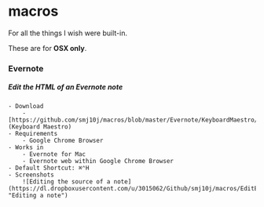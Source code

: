 # macros

For all the things I wish were built-in.

These are for **OSX only**.


### Evernote

##### Edit the HTML of an Evernote note
	- Download
	    - [https://github.com/smj10j/macros/blob/master/Evernote/KeyboardMaestro/EditEvernoteAsHTML.kmmacros](Keyboard Maestro)
    - Requirements
        - Google Chrome Browser
    - Works in
        - Evernote for Mac
        - Evernote web within Google Chrome Browser 
    - Default Shortcut: ⌘⌃H
    - Screenshots
        ![Editing the source of a note](https://dl.dropboxusercontent.com/u/3015062/Github/smj10j/macros/EditEvernoteAsHtml.png "Editing a note")